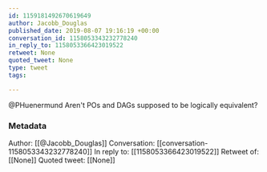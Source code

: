 ```yaml
---
id: 1159181492670619649
author: Jacobb_Douglas
published_date: 2019-08-07 19:16:19 +00:00
conversation_id: 1158053343232778240
in_reply_to: 1158053366423019522
retweet: None
quoted_tweet: None
type: tweet
tags:

---
```


@PHuenermund Aren't POs and DAGs supposed to be logically equivalent?

### Metadata

Author: [[@Jacobb_Douglas]]
Conversation: [[conversation-1158053343232778240]]
In reply to: [[1158053366423019522]]
Retweet of: [[None]]
Quoted tweet: [[None]]
